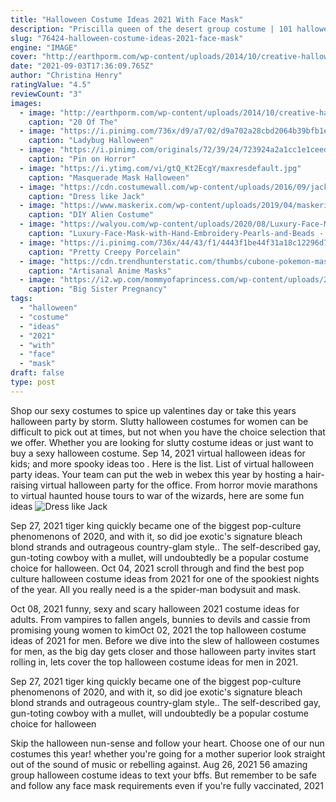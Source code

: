 ```yaml
---
title: "Halloween Costume Ideas 2021 With Face Mask"
description: "Priscilla queen of the desert group costume | 101 halloween costume ideas for women wikimedia commons there are so many campy-fab options in this movie, but my favorite is the least"
slug: "76424-halloween-costume-ideas-2021-face-mask"
engine: "IMAGE"
cover: "http://earthporm.com/wp-content/uploads/2014/10/creative-halloween-make-up-ideas-6__605.jpg"
date: "2021-09-03T17:36:09.765Z"
author: "Christina Henry"
ratingValue: "4.5"
reviewCount: "3"
images:
  - image: "http://earthporm.com/wp-content/uploads/2014/10/creative-halloween-make-up-ideas-6__605.jpg"
    caption: "20 Of The"
  - image: "https://i.pinimg.com/736x/d9/a7/02/d9a702a28cbd2064b39bfb1e98b7abba.jpg"
    caption: "Ladybug Halloween"
  - image: "https://i.pinimg.com/originals/72/39/24/723924a2a1cc1e1ceed5431743c619e4.jpg"
    caption: "Pin on Horror"
  - image: "https://i.ytimg.com/vi/gtQ_Kt2EcgY/maxresdefault.jpg"
    caption: "Masquerade Mask Halloween"
  - image: "https://cdn.costumewall.com/wp-content/uploads/2016/09/jack-skellington-costume.jpg"
    caption: "Dress like Jack"
  - image: "https://www.maskerix.com/wp-content/uploads/2019/04/maskerix-–-carnival-photo-contest-2019-–-diy-alien-costume-idea-1024x1024.jpg"
    caption: "DIY Alien Costume"
  - image: "https://walyou.com/wp-content/uploads/2020/08/Luxury-Face-Mask-with-Hand-Embroidery-Pearls-and-Beads.jpg"
    caption: "Luxury-Face-Mask-with-Hand-Embroidery-Pearls-and-Beads - Walyou"
  - image: "https://i.pinimg.com/736x/44/43/f1/4443f1be44f31a18c12296d76e7bd25f.jpg"
    caption: "Pretty Creepy Porcelain"
  - image: "https://cdn.trendhunterstatic.com/thumbs/cubone-pokemon-mask.jpeg"
    caption: "Artisanal Anime Masks"
  - image: "https://i2.wp.com/mommyofaprincess.com/wp-content/uploads/2018/04/B961D564-3622-401E-B452-514B7413FDA5.jpeg?fit=2048%2C1365&ssl=1"
    caption: "Big Sister Pregnancy"
tags:
  - "halloween"
  - "costume"
  - "ideas"
  - "2021"
  - "with"
  - "face"
  - "mask"
draft: false
type: post
---
```


Shop our sexy costumes to spice up valentines day or take this years halloween party by storm. Slutty halloween costumes for women can be difficult to pick out at times, but not when you have the choice selection that we offer. Whether you are looking for slutty costume ideas or just want to buy a sexy halloween costume. Sep 14, 2021 virtual halloween ideas for kids; and more spooky ideas too . Here is the list. List of virtual halloween party ideas. Your team can put the web in webex this year by hosting a hair-raising virtual halloween party for the office. From horror movie marathons to virtual haunted house tours to war of the wizards, here are some fun ideas
![Dress like Jack](https://cdn.costumewall.com/wp-content/uploads/2016/09/jack-skellington-costume.jpg "Dress like Jack")

Sep 27, 2021 tiger king quickly became one of the biggest pop-culture phenomenons of 2020, and with it, so did joe exotic&#39;s signature bleach blond strands and outrageous country-glam style.. The self-described gay, gun-toting cowboy with a mullet, will undoubtedly be a popular costume choice for halloween. Oct 04, 2021 scroll through and find the best pop culture halloween costume ideas from 2021 for one of the spookiest nights of the year.  All you really need is a the spider-man bodysuit and mask.
<!--inArticleAds-->

<!--galleryOne-->

Oct 08, 2021 funny, sexy and scary halloween 2021 costume ideas for adults. From vampires to fallen angels, bunnies to devils and cassie from promising young women to kimOct 02, 2021 the top halloween costume ideas of 2021 for men. Before we dive into the slew of halloween costumes for men, as the big day gets closer and those halloween party invites start rolling in, lets cover the top halloween costume ideas for men in 2021.
<!--inArticleAds-->

<!--galleryTwo-->

Sep 27, 2021 tiger king quickly became one of the biggest pop-culture phenomenons of 2020, and with it, so did joe exotic's signature bleach blond strands and outrageous country-glam style.. The self-described gay, gun-toting cowboy with a mullet, will undoubtedly be a popular costume choice for halloween
<!--galleryThree-->

Skip the halloween nun-sense and follow your heart. Choose one of our nun costumes this year! whether you're going for a mother superior look straight out of the sound of music or rebelling against. Aug 26, 2021 56 amazing group halloween costume ideas to text your bffs.  But remember to be safe and follow any face mask requirements even if you're fully vaccinated, 2021